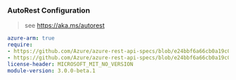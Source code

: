 ### AutoRest Configuration

> see https://aka.ms/autorest

``` yaml
azure-arm: true
require:
- https://github.com/Azure/azure-rest-api-specs/blob/e24bbf6a66cb0a19c072c6f15cee163acbd7acf7/specification/containerservice/resource-manager/readme.md
- https://github.com/Azure/azure-rest-api-specs/blob/e24bbf6a66cb0a19c072c6f15cee163acbd7acf7/specification/containerservice/resource-manager/readme.go.md
license-header: MICROSOFT_MIT_NO_VERSION
module-version: 3.0.0-beta.1
```